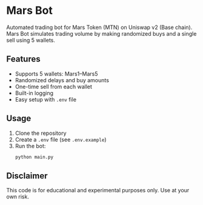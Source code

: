 # Mars Bot

Automated trading bot for Mars Token (MTN) on Uniswap v2 (Base chain).  
Mars Bot simulates trading volume by making randomized buys and a single sell using 5 wallets.

## Features

- Supports 5 wallets: Mars1–Mars5
- Randomized delays and buy amounts
- One-time sell from each wallet
- Built-in logging
- Easy setup with `.env` file

## Usage

1. Clone the repository
2. Create a `.env` file (see `.env.example`)
3. Run the bot:
   ```bash
   python main.py
   ```

## Disclaimer

This code is for educational and experimental purposes only. Use at your own risk.
